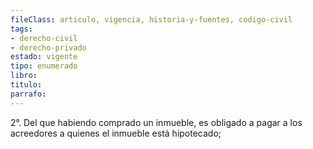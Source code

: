 ```yaml
---
fileClass: articulo, vigencia, historia-y-fuentes, codigo-civil
tags:
- derecho-civil
- derecho-privado
estado: vigente
tipo: enumerado
libro:
titulo:
parrafo:
---
```

2°. Del que habiendo comprado un inmueble, es obligado a pagar a los acreedores a quienes el inmueble está hipotecado;